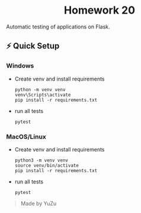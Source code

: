 <h1 align="center">Homework 20</h1>


Automatic testing of applications on Flask.

## ⚡ Quick Setup

### Windows
- Create venv and install requirements
    ```shell
    python -m venv venv
    venv\Scripts\activate
    pip install -r requirements.txt
    ```
- run all tests
    ```shell
    pytest
    ```

### MacOS/Linux
- Create venv and install requirements
    ```shell
    python3 -m venv venv
    source venv/bin/activate
    pip install -r requirements.txt
    ```
- run all tests
    ```shell
    pytest
    ```



> Made by YuZu